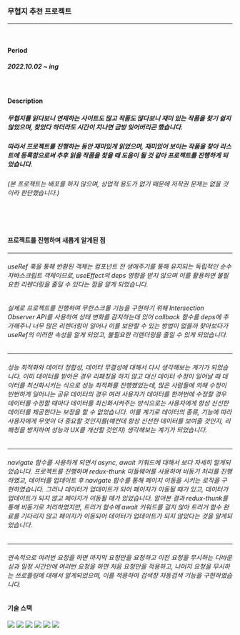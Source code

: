 ### 무협지 추천 프로젝트


<hr />

<br />


#### Period


##### 2022.10.02 ~ ing



<br />


#### Description


##### 무협지를 읽다보니 연재하는 사이트도 많고 작품도 많다보니 재미 있는 작품을 찾기 쉽지 않았으며, 찾았다 하더라도 시간이 지나면 금방 잊어버리곤 했습니다.
##### 따라서 프로젝트를 진행하는 동안 재미있게 읽었으며, 재미있어 보이는 작품을 찾아 리스트에 등록함으로써 추후 읽을 작품을 찾을 때 도움이 될 것 같아 프로젝트를 진행하게 되었습니다. 
###### (본 프로젝트는 배포를 하지 않으며, 상업적 용도가 없기 때문에 저작권 문제는 없을 것이라 판단했습니다.)



<br />
<br />


#### 프로젝트를 진행하며 새롭게 알게된 점
<hr />

###### useRef 훅을 통해 반환된 객체는 컴포넌트 전 생애주기를 통해 유지되는 독립적인 순수 자바스크립트 객체이므로, useEffect의 deps 영향을 받지 않으며 이를 활용하면 불필요한 리렌더링을 줄일 수 있다는 점을 알게 되었습니다.

###### 실제로 프로젝트를 진행하며 무한스크롤 기능을 구현하기 위해 Intersection Observer API를 사용하여 상태 변화를 감지하는데 있어 callback 함수를 deps에 추가해주니 너무 많은   리렌더링이 일어나 이를 보완할 수 있는 방법이 없을까 찾아보다가 useRef의 이러한 속성을 알게 되었고, 불필요한 리렌더링을 줄일 수 있게 되었습니다.

<hr />

###### 성능 최적화와 데이터 정합성, 데이터 무결성에 대해서 다시 생각해보는 계기가 되었습니다. 이미 데이터를 받아온 경우 리패칭을 하지 않고 대신 데이터 수정이 일어날 때 데이터를 최신화시키는 식으로 성능 최적화를 진행했었는데, 많은 사람들에 의해 수정이 빈번하게 일어나는 공유 데이터의 경우 여러 사용자가 데이터를 한꺼번에 수정할 경우 데이터를 수정할 때마다 데이터를 최신화시켜주는 방식으로는 사용자에게 항상 신선한 데이터를 제공한다는 보장을 할 수 없었습니다. 이를 계기로 데이터의 종류, 기능에 따라 사용자에게 무엇이 더 중요할 것인지를(예컨데 항상 신선한 데이터를 보여줄 것인지, 리패칭을 방지하여 성능과 UX를 개선할 것인지) 생각해보는 계기가 되었습니다.

<hr />

###### navigate 함수를 사용하게 되면서 async, await 키워드에 대해서 보다 자세히 알게되었습니다. 프로젝트를 진행하며 redux-thunk 미들웨어를 사용하여 비동기 처리를 진행하였고, 데이터를 업데이트 후 navigate 함수를 통해 페이지 이동을 시키는 로직을 구현하였습니다. 그러나 데이터가 업데이트가 되어 페이지가 이동될 때가 있고, 데이터가 업데이트가 되지 않고 페이지가 이동될 때가 있었습니다. 알아본 결과 redux-thunk를 통해 비동기로 처리하였지만, 트리거 함수에 await 키워드를 걸지 않아 트리거 함수 완료를 기다리지 않고 페이지가 이동되어 데이터가 업데이트가 되지 않았다는 것을 알게되었습니다.

<hr />

###### 연속적으로 여러번 요청을 하면 마지막 요청만을 요청하고 이전 요청을 무시하는 디바운싱과 일정 시간안에 여러번 요청을 하면 처음 요청만을 적용하고, 나머지 요청을 무시하는 쓰로틀링에 대해서 알게되었으며, 이를 적용하여 검색창 자동검색 기능을 구현하였습니다.


#### 기술 스택

<img src="https://img.shields.io/badge/React-BBBA33?style=flat-square&logo=React&logoColor=white"/> <img src="https://img.shields.io/badge/Redux-RGBA27?style=flat-square&logo=Redux&logoColor=white"/> <img src="https://img.shields.io/badge/HTML5-BBBA27?style=flat-square&logo=html5&logoColor=white"/> <img src="https://img.shields.io/badge/CSS3-TTAA28?style=flat-square&logo=CSS3&logoColor=white"/> <img src="https://img.shields.io/badge/Styled Components-AA4785?style=flat-square&logo=styled-components&logoColor=white"/> <img src="https://img.shields.io/badge/React Testing library-20C997?style=flat-square&logo=React&logoColor=white"/>










